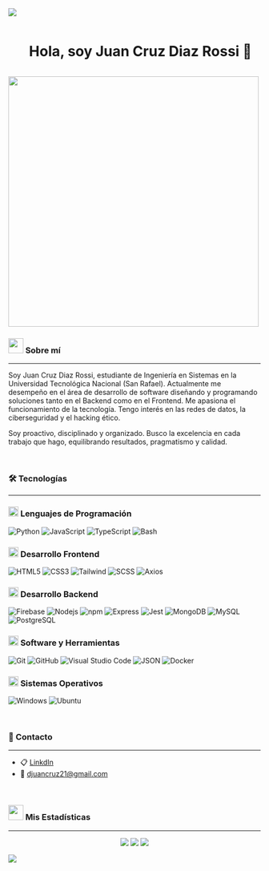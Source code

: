 <!--divisor horizontal con gradiente-->
<img src="https://user-images.githubusercontent.com/73097560/115834477-dbab4500-a447-11eb-908a-139a6edaec5c.gif">

<!--h1 sin borde inferior -->

<div id="user-content-toc">
  <ul align="center">
    <summary><h1 style="display: inline-block">Hola, soy Juan Cruz Diaz Rossi 👋</h1></summary>
  </ul>
</div>

<picture>
<img align="center" src="https://img.freepik.com/vector-premium/codigo-programacion-fondo-codificacion-o-hacker-icono-codigo-programacion-hecho-codigo-binario_127544-815.jpg?semt=ais_hybrid&w=740" width = 500px>
</picture>

<br>

<!-- Sobre mí -->

### <picture> <img src = "https://github.com/7oSkaaa/7oSkaaa/blob/main/Images/about_me.gif?raw=true" width = 30px> </picture> Sobre mí
---

<p aling="left">
  Soy Juan Cruz Diaz Rossi, estudiante de Ingeniería en Sistemas en la Universidad Tecnológica Nacional (San Rafael). 
  Actualmente me desempeño en el área de desarrollo de software diseñando y programando soluciones tanto en el Backend como en el Frontend. 
  Me apasiona el funcionamiento de la tecnología. Tengo interés en las redes de datos, la ciberseguridad y el hacking ético.
</p>

<p aling="left">
  Soy proactivo, disciplinado y organizado. Busco la excelencia en cada trabajo que hago, equilibrando resultados, pragmatismo y calidad. 
</p>


<br>

### 🛠️ Tecnologías
---

### <picture> <img src = "https://github.com/7oSkaaa/7oSkaaa/blob/main/Images/Programming_Languages.gif?raw=true" width = 20px> </picture> Lenguajes de Programación

![Python](https://img.shields.io/badge/Python-3776AB?style=flat-square&logo=Python&logoColor=white)
![JavaScript](https://img.shields.io/badge/-JavaScript-000?&logo=JavaScript)
![TypeScript](https://img.shields.io/badge/-TypeScript-000?&logo=TypeScript&logoColor=007ACC)
![Bash](https://img.shields.io/badge/-Bash-000?&logo=GNU-Bash)


### <picture> <img src = "https://github.com/7oSkaaa/7oSkaaa/blob/main/Images/Front_End.gif?raw=true" width = 20px> </picture> Desarrollo Frontend

![HTML5](https://img.shields.io/badge/HTML-E34F26?style=flat-square&logo=HTML5&logoColor=white)
![CSS3](https://img.shields.io/badge/CSS-1572B6?style=flat-square&logo=CSS3&logoColor=white)
![Tailwind](https://img.shields.io/badge/Tailwind-blue?&logo=Tailwind)
![SCSS](https://img.shields.io/badge/-SCSS-000?&logo=Sass)
![Axios](https://img.shields.io/badge/Axios-5A29E4?style=flat-square&logo=Axios&logoColor=white)


### <picture> <img src = "https://github.com/7oSkaaa/7oSkaaa/blob/main/Images/Front_End.gif?raw=true" width = 20px>  </picture> Desarrollo Backend

![Firebase](https://img.shields.io/badge/-Firebase-FFCA28?style=flat-square&logo=firebase&logoColor=ffffff)
![Nodejs](https://img.shields.io/badge/-Nodejs-green?style=flat&logo=Node.js)
![npm](https://img.shields.io/badge/npm-CB3837?style=flat-square&logo=npm&logoColor=white)
![Express](https://img.shields.io/badge/-Express-black?&logo=Express)
![Jest](https://img.shields.io/badge/-Jest-000?&logo=Jest)
![MongoDB](https://img.shields.io/badge/-MongoDB-FCA121?style=flat&logo=mongodb)
![MySQL](https://img.shields.io/badge/MySQL-4479A1?style=flat-square&logo=MySQL&logoColor=white)
![PostgreSQL](https://img.shields.io/badge/-PostgreSQL-000?&logo=PostgreSQL)


### <picture> <img src = "https://github.com/7oSkaaa/7oSkaaa/blob/main/Images/Software_Tools.gif?raw=true" width = 20px> </picture> Software y Herramientas

![Git](https://img.shields.io/badge/Git-F05032?style=flat-square&logo=Git&logoColor=white)
![GitHub](https://img.shields.io/badge/GitHub-181717?style=flat-square&logo=GitHub&logoColor=white)
![Visual Studio Code](https://img.shields.io/badge/Visual_Studio_Code-007ACC?style=flat-square&logo=Visual-Studio-Code&logoColor=white)
![JSON](https://img.shields.io/badge/JSON-000000?style=flat-square&logo=JSON&logoColor=white)
![Docker](https://img.shields.io/badge/-Docker-black?style=flat&logo=docker)




### <picture> <img src = "https://github.com/7oSkaaa/7oSkaaa/blob/main/Images/OS.gif?raw=true" width = 20px> </picture> Sistemas Operativos

![Windows](https://img.shields.io/badge/Windows-0078D6?style=flat-square&logo=Windows&logoColor=white)
![Ubuntu](https://img.shields.io/badge/Ubuntu-E95420?style=flat-square&logo=Ubuntu&logoColor=white)

<br>

### 📨 Contacto
---

- 📋 [LinkdIn](https://www.linkedin.com/in/juan-cruz-diaz-rossi-4a6656214/)
- 📧 [djuancruz21@gmail.com](mailto:djuancruz21@gmail.com)

<br>

### <picture> <img src = "https://github.com/7oSkaaa/7oSkaaa/blob/main/Images/Statistics.gif?raw=true" width = 30px> </picture> Mis Estadísticas
---

<!--- estadísticas (inicio) -->

<p align="center">
  <img src='https://github-readme-stats.vercel.app/api?username=juanku21&icons=true&theme=radical&count_private=true&include_all_commits=true'>
  <img src='https://github-readme-stats.vercel.app/api/top-langs/?username=juanku21&layout=compact&theme=radical'>
  <img src='https://github-readme-streak-stats.herokuapp.com/?user=juanku21&theme=radical&include_all_commits=true&count_private=true'>
</p>        

<!--- estadísticas (fin) -->

<!--divisor horizontal con gradiente-->
<img src="https://user-images.githubusercontent.com/73097560/115834477-dbab4500-a447-11eb-908a-139a6edaec5c.gif">
